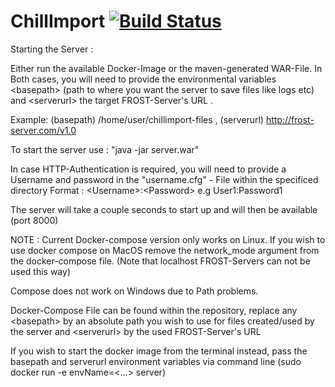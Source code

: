 # ChillImport [![Build Status](https://travis-ci.org/FraunhoferIOSB/ChillImport.svg?branch=master)](https://travis-ci.org/FraunhoferIOSB/ChillImport)
Starting the Server :

Either run the available Docker-Image or the maven-generated WAR-File.
In Both cases, you will need to provide the environmental variables \<basepath\> (path to where you want the server to save files like logs etc) and \<serverurl\> the target FROST-Server's URL .

Example: (basepath) /home/user/chillimport-files , (serverurl) http://frost-server.com/v1.0 

To start the server use : "java -jar server.war"

In case HTTP-Authentication is required, you will need to provide a Username and password in the "username.cfg" - File within the specificed directory
Format : \<Username\>:\<Password\> e.g User1:Password1 

The server will take a couple seconds to start up and will then be available (port 8000)

NOTE : Current Docker-compose  version only works on Linux. If you wish to use docker compose on MacOS remove the network_mode argument from the docker-compose file. (Note that localhost FROST-Servers can not be used this way)

Compose does not work on Windows due to Path problems.

Docker-Compose File can be found within the repository, replace any \<basepath\> by an absolute path you wish to use for files created/used by the server and \<serverurl\> by the used FROST-Server's URL

If you wish to start the docker image from the terminal instead, pass the basepath and serverurl environment variables via command line (sudo docker run -e envName=<...> server)